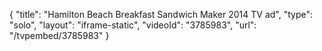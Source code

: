 {
    "title": "Hamilton Beach Breakfast Sandwich Maker 2014 TV ad",
    "type": "solo",
    "layout": "iframe-static",
    "videoId": "3785983",
    "url": "\/tvpembed\/3785983"
}